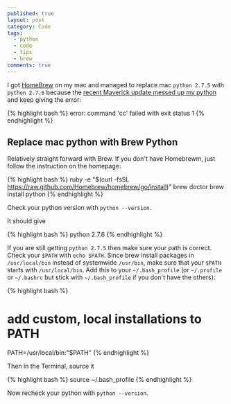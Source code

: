 ```yaml
---
published: true
layout: post
category: Code
tags: 
  - python
  - code
  - tips
  - brew
comments: true
---
```


I got [HomeBrew](brew.sh) on my mac and managed to replace mac `python 2.7.5` with `python 2.7.6` because the [recent Maverick update messed up my python](http://stackoverflow.com/questions/22313407/clang-error-unknown-argument-mno-fused-madd-python-package-installation-fa) and keep giving the error:

{% highlight bash %}
	error: command 'cc' failed with exit status 1
{% endhighlight %}

## Replace mac python with Brew Python
Relatively straight forward with Brew. If you don't have Homebrewm, just follow the instruction on the homepage:

{% highlight bash %}
ruby -e "$(curl -fsSL https://raw.github.com/Homebrew/homebrew/go/install)"
brew doctor
brew install python
{% endhighlight %}

Check your python version with `python --version`. 

It should give 

{% highlight bash %}
python 2.7.6
{% endhighlight %}

If you are still getting `python 2.7.5` then make sure your path is correct. Check your `$PATH` with `echo $PATH`. Since brew install packages in `/usr/local/bin` instead of systemwide `/usr/bin`, make sure that your `$PATH` starts with `/usr/local/bin`. Add this to your `~/.bash_profile` (or `~/.profile` or `~/.bashrc` but stick with `~/.bash_profile` if you don't have the others):

{% highlight bash %}
# add custom, local installations to PATH
PATH=/usr/local/bin:"$PATH"
{% endhighlight %}

Then in the Terminal, source it

{% highlight bash %}
source ~/.bash_profile
{% endhighlight %}

Now recheck your python with `python --version`.